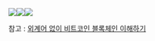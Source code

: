 ![](https://images.velog.io/images/okhaeeumm/post/df67c97e-6806-43b0-892c-19516031b5c2/%E1%84%8C%E1%85%A6%E1%84%86%E1%85%A9%E1%86%A8_%E1%84%8B%E1%85%A5%E1%86%B9%E1%84%82%E1%85%B3%E1%86%AB_%E1%84%8B%E1%85%A1%E1%84%90%E1%85%B3%E1%84%8B%E1%85%AF%E1%84%8F%E1%85%B3%207.png)![](https://images.velog.io/images/okhaeeumm/post/ce33aea6-5287-4875-8300-698558f5e5af/%E1%84%8C%E1%85%A6%E1%84%86%E1%85%A9%E1%86%A8_%E1%84%8B%E1%85%A5%E1%86%B9%E1%84%82%E1%85%B3%E1%86%AB_%E1%84%8B%E1%85%A1%E1%84%90%E1%85%B3%E1%84%8B%E1%85%AF%E1%84%8F%E1%85%B3%201.png)![](https://images.velog.io/images/okhaeeumm/post/b204725d-1735-498b-8acd-e16343b98154/%E1%84%8C%E1%85%A6%E1%84%86%E1%85%A9%E1%86%A8_%E1%84%8B%E1%85%A5%E1%86%B9%E1%84%82%E1%85%B3%E1%86%AB_%E1%84%8B%E1%85%A1%E1%84%90%E1%85%B3%E1%84%8B%E1%85%AF%E1%84%8F%E1%85%B3%206.png)



참고 : [외계어 없이 비트코인 블록체인 이해하기](https://brunch.co.kr/@bumgeunsong/41)
